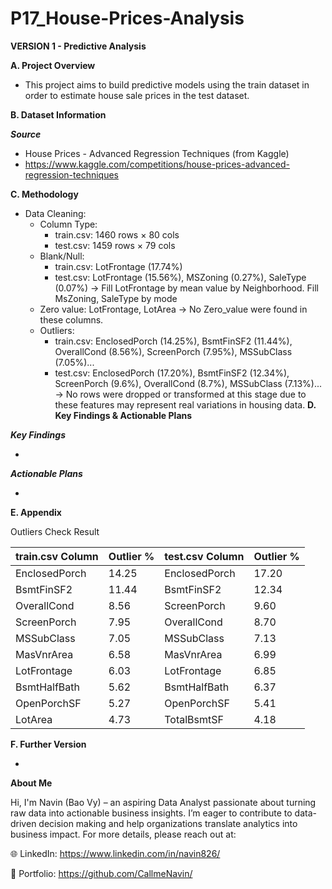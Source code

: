 # P17_House-Prices-Analysis

**VERSION 1 - Predictive Analysis**

**A. Project Overview**

- This project aims to build predictive models using the train dataset in order to estimate house sale prices in the test dataset.

**B. Dataset Information**

_**Source**_

- House Prices - Advanced Regression Techniques (from Kaggle)
- https://www.kaggle.com/competitions/house-prices-advanced-regression-techniques

**C. Methodology**

- Data Cleaning:
  + Column Type:
    - train.csv: 1460 rows × 80 cols
    - test.csv: 1459 rows × 79 cols
  + Blank/Null:
    - train.csv: LotFrontage (17.74%)
    - test.csv: LotFrontage (15.56%), MSZoning (0.27%), SaleType (0.07%)
  → Fill LotFrontage by mean value by Neighborhood. Fill MsZoning, SaleType by mode
  + Zero value: LotFrontage, LotArea
  → No Zero_value were found in these columns.
  + Outliers:
    - train.csv: EnclosedPorch (14.25%), BsmtFinSF2 (11.44%), OverallCond (8.56%), ScreenPorch (7.95%), MSSubClass (7.05%)...
    - test.csv: EnclosedPorch (17.20%), BsmtFinSF2 (12.34%), ScreenPorch (9.6%), OverallCond (8.7%), MSSubClass (7.13%)...
  → No rows were dropped or transformed at this stage due to these features may represent real variations in housing data.
**D. Key Findings & Actionable Plans**

_**Key Findings**_

- 

_**Actionable Plans**_

- 

**E. Appendix**

Outliers Check Result

| train.csv Column | Outlier % | test.csv Column | Outlier % |
|------------------|-----------|-----------------|-----------|
| EnclosedPorch    | 14.25     | EnclosedPorch   | 17.20     |
| BsmtFinSF2       | 11.44     | BsmtFinSF2      | 12.34     |
| OverallCond      | 8.56      | ScreenPorch     | 9.60      |
| ScreenPorch      | 7.95      | OverallCond     | 8.70      |
| MSSubClass       | 7.05      | MSSubClass      | 7.13      |
| MasVnrArea       | 6.58      | MasVnrArea      | 6.99      |
| LotFrontage      | 6.03      | LotFrontage     | 6.85      |
| BsmtHalfBath     | 5.62      | BsmtHalfBath    | 6.37      |
| OpenPorchSF      | 5.27      | OpenPorchSF     | 5.41      |
| LotArea          | 4.73      | TotalBsmtSF     | 4.18      |

**F. Further Version**

- 

**About Me**

Hi, I'm Navin (Bao Vy) – an aspiring Data Analyst passionate about turning raw data into actionable business insights. I’m eager to contribute to data-driven decision making and help organizations translate analytics into business impact. For more details, please reach out at:

🌐 LinkedIn: https://www.linkedin.com/in/navin826/

📂 Portfolio: https://github.com/CallmeNavin/
